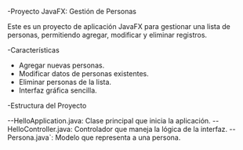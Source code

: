 -Proyecto JavaFX: Gestión de Personas

Este es un proyecto de aplicación JavaFX para gestionar una lista de personas, permitiendo agregar, modificar y eliminar registros.

-Características

- Agregar nuevas personas.
- Modificar datos de personas existentes.
- Eliminar personas de la lista.
- Interfaz gráfica sencilla.

-Estructura del Proyecto

--HelloApplication.java: Clase principal que inicia la aplicación.
--HelloController.java: Controlador que maneja la lógica de la interfaz.
--Persona.java`: Modelo que representa a una persona.


